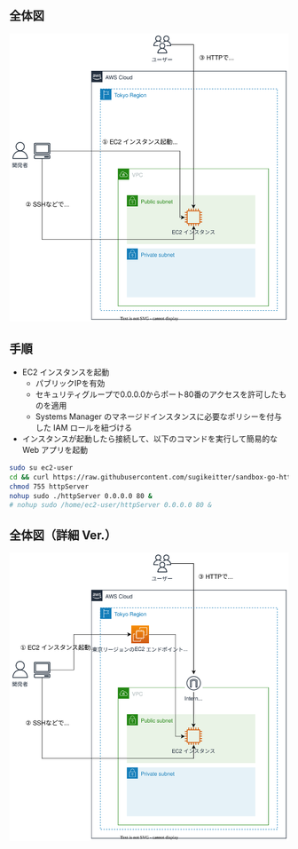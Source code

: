 ## 全体図
![](https://raw.githubusercontent.com/sugikeitter/aws-demo/main/launch-ec2-instance/demo-launch-ec2-instance-_Level1_.drawio.svg)

## 手順
- EC2 インスタンスを起動
  - パブリックIPを有効
  - セキュリティグループで0.0.0.0からポート80番のアクセスを許可したものを適用
  - Systems Manager のマネージドインスタンスに必要なポリシーを付与した IAM ロールを紐づける
- インスタンスが起動したら接続して、以下のコマンドを実行して簡易的な Web アプリを起動
```bash
sudo su ec2-user
cd && curl https://raw.githubusercontent.com/sugikeitter/sandbox-go-http-gorilla-mux/main/bin/sandbox-go-http-linux > httpServer
chmod 755 httpServer
nohup sudo ./httpServer 0.0.0.0 80 &
# nohup sudo /home/ec2-user/httpServer 0.0.0.0 80 &
```

## 全体図（詳細 Ver.）
![](https://raw.githubusercontent.com/sugikeitter/aws-demo/main/launch-ec2-instance/demo-launch-ec2-instance-_Level2_.drawio.svg)
